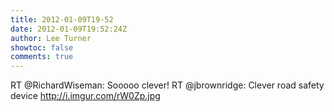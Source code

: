 ```yaml
---
title: 2012-01-09T19-52
date: 2012-01-09T19:52:24Z
author: Lee Turner
showtoc: false
comments: true
---
```


RT @RichardWiseman: Sooooo clever! RT @jbrownridge: Clever road safety device http://i.imgur.com/rW0Zp.jpg

